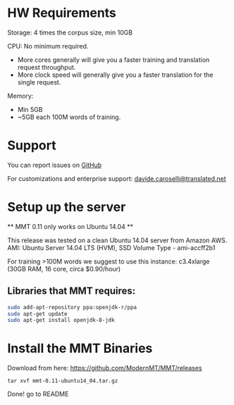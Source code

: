 # HW Requirements

Storage: 4 times the corpus size, min 10GB 

CPU: No minimum required. 
  - More cores generally will give you a faster training and translation request throughput. 
  - More clock speed will generally give you a faster translation for the single request.

Memory: 
  - Min 5GB
  - ~5GB each 100M words of training.

# Support

You can report issues on [GitHub](https://github.com/ModernMT/MMT/issues)

For customizations and enterprise support: davide.caroselli@translated.net

# Setup up the server

** MMT 0.11 only works on Ubuntu 14.04 **

This release was tested on a clean Ubuntu 14.04 server from Amazon AWS.
AMI: Ubuntu Server 14.04 LTS (HVM), SSD Volume Type -  ami-accff2b1

For training >100M words we suggest to use this instance: 
c3.4xlarge (30GB RAM, 16 core, circa $0.90/hour)

## Libraries that MMT requires:

```bash
sudo add-apt-repository ppa:openjdk-r/ppa
sudo apt-get update
sudo apt-get install openjdk-8-jdk
```

# Install the MMT Binaries

Download from here: https://github.com/ModernMT/MMT/releases

```
tar xvf mmt-0.11-ubuntu14_04.tar.gz
```

Done! go to README 
